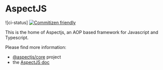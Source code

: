 # AspectJS

![ci-status]
[![Commitizen friendly](https://img.shields.io/badge/commitizen-friendly-brightgreen.svg)](http://commitizen.github.io/cz-cli/)

This is the home of Aspectjs, an AOP based framework for Javascript and Typescript.

Please find more information: 
 - [@aspectjs/core](./packages/core/README.md) project
 - the [AspectJS doc](docs/index.html)
